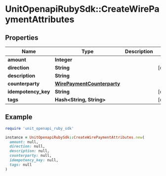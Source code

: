 # UnitOpenapiRubySdk::CreateWirePaymentAttributes

## Properties

| Name | Type | Description | Notes |
| ---- | ---- | ----------- | ----- |
| **amount** | **Integer** |  |  |
| **direction** | **String** |  | [optional] |
| **description** | **String** |  |  |
| **counterparty** | [**WirePaymentCounterparty**](WirePaymentCounterparty.md) |  |  |
| **idempotency_key** | **String** |  | [optional] |
| **tags** | **Hash&lt;String, String&gt;** |  | [optional] |

## Example

```ruby
require 'unit_openapi_ruby_sdk'

instance = UnitOpenapiRubySdk::CreateWirePaymentAttributes.new(
  amount: null,
  direction: null,
  description: null,
  counterparty: null,
  idempotency_key: null,
  tags: null
)
```

